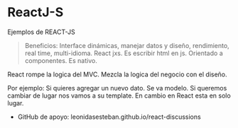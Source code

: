 # ReactJ-S
Ejemplos de REACT-JS

> Beneficios: 
    Interface dinámicas, manejar datos y diseño, rendimiento, real time, multi-idioma.
    React jxs. Es escribir html en js.
    Orientado a componentes.
    Es nativo.

React rompe la logica del MVC. Mezcla la logica del negocio con el diseño.

Por ejemplo:
    Si quieres agregar un nuevo dato.
    Se va modelo. Si queremos cambiar de lugar nos vamos a su template. En cambio en React esta en solo lugar.

- GitHub de apoyo:
    leonidasesteban.github.io/react-discussions